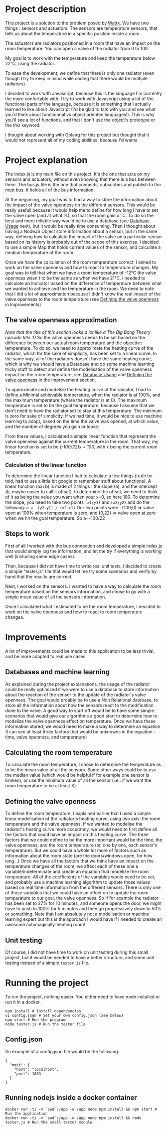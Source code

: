 # Project description
This project is a solution to the problem posed by [Wattx](https://github.com/WATTx/code-challenges/blob/master/swe-challenge.md). We have two things : sensors and actuators.
The sensors are temperature sensors, that tells us about the temperature in a specific position inside a room.

The actuators are radiators positioned in a room that have an impact on the room temperature. You can open a valve of the radiator from 0 to 100.

My goal is to work with the temperature and keep the temperature below 22°C, using the radiator.

To ease the development, we define that there is only one radiator (even though I try to keep in mind while coding that there would be multiple radiators).

I decided to work with Javascript, because this is the language I'm currently the more confortable with. I try to work with Javascript using a lot of the functional parts of the language, because it is something that I actually learned to like about Javascript (I'd be glad to talk with you and see what you'd think about functionnal vs object oriented languages!). This is why you'll see a lot of functions, and that I don't use the object's prototype or the *this* keyword.

I thought about working with Golang for this project but thought that it would not represent all of my coding abilities, because I'd wants

# Project explanation
The index.js is my main file on this project. It's the one that acts on my sensors and actuators, without even knowing that there is a bus between them.
The bus.js file is the one that connects, subscribes and publish to the mqtt bus. It holds all of the bus information.

At the beginning, my goal was to find a way to store the information about the impact of the valve openness on the different sensors. This would be really usefull because it would help me to define for how long I have to set the valve open (and at what %), so that the room gain x °C. To do so the best and more reliable way would be to use a database (see [Database Usage](#databases-and-machine-learning) next), but it would be really time consuming. Then I thought about having a NodeJS Object store information about a sensor, but in the same way, defining how to calculate the impact of the valve on a particular sensor based on its history is probably out of the scope of this exercise. I decided to use a simple Map that holds current values of the sensor, and calculate a medium temperature of the room.

Once we have the calculation of the room temperature correct, I aimed to work on the valve openness and how to react to temperature changes. My goal was to tell that when we have a room temperature of -12°C the valve openness wasn't to be the same as when we have 21°C. I needed to calculate an indicator based on the difference of temperature between what we wanted to achieve and the temperature in the room. We need to note that I did a lot of approximation because I didn't know the real impact of the valve openness to the room temperature (see [Defining the valve openness](#defining-the-valve-openness) in Improvements)

## The valve openness approximation
*Note that the title of this section looks a lot like a The Big Bang Theory episode title :D*
So the valve openness needs to be set based on the difference between our actual room temperature and the objective temperature. To do so, we need to approximate the heating curve of the radiator, which for the sake of simplicity, has been set to a linear curve. In the same way, all of the radiators doesn't have the same heating curve, which is why we should have a Database and do some machine learning tricky stuff to detect and define the modelisation of the valve openness impact on the room temperature, see [Database Usage](#databases-and-machine-learning) and [Defining the valve openness](#defining-the-valve-openness) in the Improvement section.

To approximate and modelize the heating curve of the radiator, I had to define a Minimal achievable temperature, when the radiator is at 100%, and the maximum temperature (where  the radiator is at 0). The maximum temperature is set to be the goal temperature, because I assume that we don't need to have the radiator set to stay at this temperature. The minimum is zero for sake of simplicity.
If we had time, it would be nice to use machine learning to adapt, based on the time the valve was opened, at which value, and the number of degrees you gain or loose.

From these values, I calculated a simple linear function that represent the valve openness against the current temperature in the room. That way, my linear function is set to be *(-100/22)x + 100*, with x being the current room temperature.

### Calculation of the linear function
To determine the linear function I had to calculate a few things (truth be told, had to use a little bit google to remember stuff about functions).
A linear function (ax+b) is made of 2 things : the slope (a), and the intercept (b, maybe easier to call it offset). to determine the offset, we need to think of it as being the value you want when your x=0, so here 100. To determine the slope, you need to take two points `(x1;y1)` and `(x2;y2)` and do the following: `a =  (y2-y1) / (x2-x1)` Our two points were : (100;0) => valve open at 100% when temperature is zero, and (0,22) => valve open at zero when we hit the goal temperature. So a=-100/22

## Steps to work
First of all I worked with the bus connection and developed a simple index.js that would simply log the information, and let me try if everything is working well (including some edge cases).

Then, because I did not have time to write real unit tests, I decided to create a simple "tester.js" file that would let me try some scenarios and verify by hand that the results are correct.

Next, I worked on the sensors. I wanted to have a way to calculate the room temperature based on the sensors information, and chose to go with a simple mean value of all the sensors information.

Once I calculated what I estimated to be the room temperature, I decided to work on the valve openness and how to react to room temperature changes.

# Improvements
A lot of improvements could be made to this application to be less trivial, and be more adapted to real use cases.
## Databases and machine learning
As explained during the project explanations, the usage of the radiator could be really optimized if we were to use a database to store information about the reaction of the sensor to the update of the radiator's valve openness. The goal would proably be to use a Non Relational database, to store all the information about how the sensors react to the modification done to the valve. A good way to start off would be to have some simple scenarios that would give our algorithms a good start to determine how to modelize the valve openness effect on temperature.
Once we have these information stored, we would need to make a way to determine an equation (I can see at least three factors that would be unknowns in the equation : time, valve openness, and temperature)

## Calculating the room temperature
To calculate the room temperature, I chose to determine the temperature as to be the mean value of all the sensors. Some other ways could be to use the median value (which would be helpful if for example one sensor is broken), or use the minimum value of all the sensor (i.e.: if we want the room temperature to be at least X).

## Defining the valve openness
To define the room temperature, I explained earlier that I used a simple linear modelisation of the radiator's heating curve, using two axis: the room temperature and the valve openness. If we wanted to modelise the radiator's heating curve more accurately, we would need to  first define all the factors that could have an impact on this heating curve. The three factors that we could define to be the more important would be the time, the valve openness, and the room temperature (or, one by one, each sensor's temperature). But we could have a whole lot more of factors such as information about the room state (are the doors/windows open, for how long...)
Once we have all the factors that we think have an impact on the temperature changes of the room, we affect each of these one a variable/indeterminate and create an equation that modelize the room temperature. All of the coefficients of the variables would need to be set, and probably use a machine learning algorithm to update those values based on real time information from the different sensors.
There is only one of those variables that we could have an effect on to update the room temperature to our goal, the valve openness. So if for example the radiator has been set to 27% for 10 minutes, and someone opens the door, we might have to push to 100% for 5 minutes and then go progressively down to 50% or something.
Note that I am absolutely not a modelisation or machine learning expert but this is the approach I would have if I needed to create an awesome automagically-heating room!

## Unit testing
Of course, I did not have time to work on unit testing during this small project, but it would be needed to have a better structure, and some unit testing instead of a simple `tester.js` file.

# Running the project
To run the project, nothing easier. You either need to have node installed or run it in a docker.

```
npm install # Install dependencies
vi config.json # Set your own config.json (see below)
npm start # Run the program
node tester.js # Run the tester file
```

## Config.json
An example of a config.json file would be the following:

```
{
  "mqtt": {
    "host": "localhost",
    "port": 1883
  }
}
```
## Running nodejs inside a docker container
```
docker run -ti -v `pwd`:/app -w /app node npm install && npm start # Run the application
docker run -ti -v `pwd`:/app -w /app node npm install && node tester.js # Run the small tester module
```
